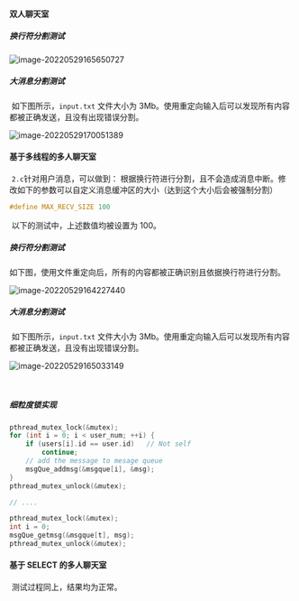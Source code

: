

#### 双人聊天室

##### 换行符分割测试

![image-20220529165650727](\pics\1-enter.png)

##### 大消息分割测试

​		如下图所示，`input.txt` 文件大小为 3Mb。使用重定向输入后可以发现所有内容都被正确发送，且没有出现错误分割。

![image-20220529170051389](\pics\1-big.png)



#### 基于多线程的多人聊天室

​		`2.c`针对用户消息，可以做到： 根据换行符进行分割，且不会造成消息中断。修改如下的参数可以自定义消息缓冲区的大小（达到这个大小后会被强制分割）

```c
#define MAX_RECV_SIZE 100
```

​		以下的测试中，上述数值均被设置为 100。

##### 换行符分割测试

​		如下图，使用文件重定向后，所有的内容都被正确识别且依据换行符进行分割。

![image-20220529164227440](\pics\2-enter.png)

##### 大消息分割测试

​		如下图所示，`input.txt` 文件大小为 3Mb。使用重定向输入后可以发现所有内容都被正确发送，且没有出现错误分割。

![image-20220529165033149](\pics\2-big.png)

​		

##### 细粒度锁实现

```c
pthread_mutex_lock(&mutex);
for (int i = 0; i < user_num; ++i) {
    if (users[i].id == user.id)   // Not self
        continue;
    // add the message to mesage queue
    msgQue_addmsg(&msgque[i], &msg);
}
pthread_mutex_unlock(&mutex);

// ....

pthread_mutex_lock(&mutex);        
int i = 0;
msgQue_getmsg(&msgque[t], msg);       
pthread_mutex_unlock(&mutex);
```



#### 基于 SELECT 的多人聊天室

​		测试过程同上，结果均为正常。